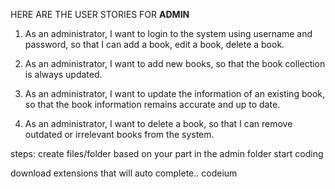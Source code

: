 HERE ARE THE USER STORIES FOR **ADMIN**
1. As an administrator, I want to login to the system using username and password, so that I can add a book, edit a book, delete a book.
 
 
2. As an administrator, I want to add new books, so that the book collection is always updated.
 
 
3. As an administrator, I want to update the information of an existing book, so that the book information remains accurate and up to date.
 
 
4. As an administrator, I want to delete a book, so that I can remove outdated or irrelevant books from the system.

steps:
create files/folder based on your part in the admin folder
start coding

download extensions that will auto complete.. codeium
